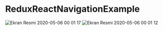 # ReduxReactNavigationExample

![Ekran Resmi 2020-05-06 00 01 17](https://user-images.githubusercontent.com/22520257/81115794-f6319900-8f2c-11ea-97d1-683a913acf26.png)
![Ekran Resmi 2020-05-06 00 01 12](https://user-images.githubusercontent.com/22520257/81115790-f5990280-8f2c-11ea-9443-b10eaa4aeba2.png)
